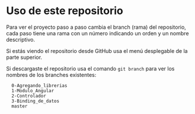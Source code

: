 Uso de este repositorio
===

Para ver el proyecto paso a paso cambia el branch (rama) del repositorio, cada paso tiene una rama con un número indicando un orden y un nombre descriptivo.

Si estás viendo el repositorio desde GitHub usa el menú desplegable de la parte superior.

Si descargaste el repositorio usa el comando `git branch` para ver los nombres de los branches existentes:
```
  0-Agregando_librerias
  1-Modulo_Angular
  2-Controlador
  3-Binding_de_datos
  master
```
